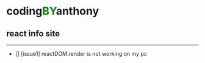 # **coding**<span style="color: green">BY</span>**anthony**
## react info site
<hr style="border-width: 3px;">

- [] [issue1] reactDOM.render is not working on my pc